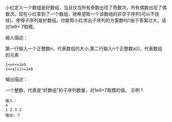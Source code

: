 小红定义一个数组是好数组，当且仅当所有奇数出现了奇数次，所有偶数出现了偶数次。现在小红拿到了一个数组，她希望取一个该数组的非空子序列(可以不连续)，使得子序列是好数组。你能帮小红求出子序列的方案数吗?由于答案过大，请对1e9+ 7取模。

输入描述：

第一行输入一个正整数n，代表数组的大小,第二行输入n个正整数a[i]，代表数组的元素
```
1<=n<=1e5
1<=a[i]<=1e9
```
输出描述：

一个整数，代表是“好数组”的子序列数量，对1e9+7取模的值。
示例 1
```
输入：
4
1 2 3 2
输出: 7
```

